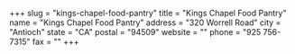 +++
slug = "kings-chapel-food-pantry"
title = "Kings Chapel Food Pantry"
name = "Kings Chapel Food Pantry"
address = "320 Worrell Road"
city = "Antioch"
state = "CA"
postal = "94509"
website = ""
phone = "925 756-7315"
fax = ""
+++
